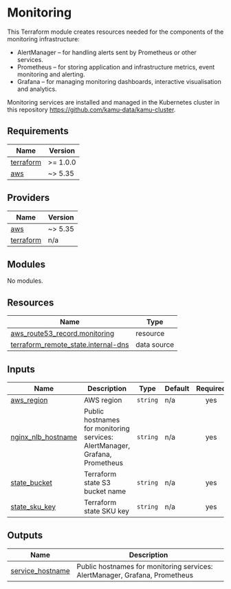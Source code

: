 # Monitoring

This Terraform module creates resources needed for the components of the monitoring infrastructure:

* AlertManager – for handling alerts sent by Prometheus or other services.
* Prometheus – for storing application and infrastructure metrics, event monitoring and alerting.
* Grafana – for managing monitoring dashboards, interactive visualisation and analytics.

Monitoring services are installed and managed in the Kubernetes cluster in this repository
https://github.com/kamu-data/kamu-cluster.

## Requirements

| Name | Version |
|------|---------|
| <a name="requirement_terraform"></a> [terraform](#requirement\_terraform) | >= 1.0.0 |
| <a name="requirement_aws"></a> [aws](#requirement\_aws) | ~> 5.35 |

## Providers

| Name | Version |
|------|---------|
| <a name="provider_aws"></a> [aws](#provider\_aws) | ~> 5.35 |
| <a name="provider_terraform"></a> [terraform](#provider\_terraform) | n/a |

## Modules

No modules.

## Resources

| Name | Type |
|------|------|
| [aws_route53_record.monitoring](https://registry.terraform.io/providers/hashicorp/aws/latest/docs/resources/route53_record) | resource |
| [terraform_remote_state.internal-dns](https://registry.terraform.io/providers/hashicorp/terraform/latest/docs/data-sources/remote_state) | data source |

## Inputs

| Name | Description | Type | Default | Required |
|------|-------------|------|---------|:--------:|
| <a name="input_aws_region"></a> [aws\_region](#input\_aws\_region) | AWS region | `string` | n/a | yes |
| <a name="input_nginx_nlb_hostname"></a> [nginx\_nlb\_hostname](#input\_nginx\_nlb\_hostname) | Public hostnames for monitoring services: AlertManager, Grafana, Prometheus | `string` | n/a | yes |
| <a name="input_state_bucket"></a> [state\_bucket](#input\_state\_bucket) | Terraform state S3 bucket name | `string` | n/a | yes |
| <a name="input_state_sku_key"></a> [state\_sku\_key](#input\_state\_sku\_key) | Terraform state SKU key | `string` | n/a | yes |

## Outputs

| Name | Description |
|------|-------------|
| <a name="output_service_hostname"></a> [service\_hostname](#output\_service\_hostname) | Public hostnames for monitoring services: AlertManager, Grafana, Prometheus |